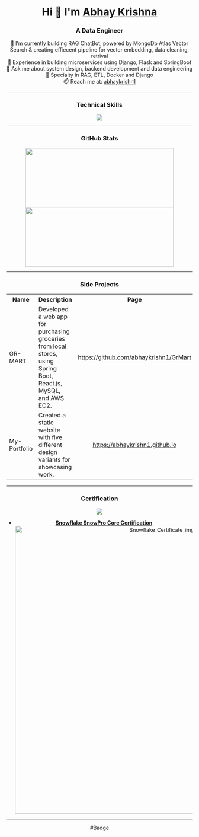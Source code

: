 <body> 
  <div align="center">
    
# Hi 👋 I'm [Abhay Krishna](https://www.linkedin.com/in/abhaykrishn1) 

### A Data Engineer  

🔭 I’m currently building RAG ChatBot, powered by MongoDb Atlas Vector Search & creating effiecent pipeline for vector embedding, data cleaning, retrival <br>
🌱 Experience in building microservices using Django, Flask and SpringBoot<br>
💬 Ask me about system design, backend development and data engineering<br>
🔧 Specialty in RAG, ETL, Docker and Django<br>
📫 Reach me at: [abhaykrishn1](mailto:abhaykrishn1@gmail.com)

----

### Technical Skills

  <p align="center">
    <img src="https://skillicons.dev/icons?i=python,java,nodejs,react,solr,mongodb,mysql,aws,docker,rabbitmq,snowflake,git,linux,postman,"> 
  </p>

----

### GitHub Stats

<span align="center">
<a href="http://www.github.com/abhaykrishn1">
<img src="https://github-readme-stats.vercel.app/api?username=abhaykrishn1&show_icons=true&hide=&count_private=true&title_color=3382ed&text_color=0f172a&icon_color=3382ed&bg_color=ffffff&hide_border=true&show_icons=true" width="400" height="160" />
<img src="https://github-readme-streak-stats.herokuapp.com/?user=abhaykrishn1&stroke=0f172a&background=ffffff&ring=3382ed&fire=3382ed&currStreakNum=0f172a&currStreakLabel=3382ed&sideNums=0f172a&sideLabels=0f172a&dates=0f172a&hide_border=true" width="400" height="160" /></a>
</span>

----

### Side Projects

<table>
    <tr align="center">
      <th>Name</th>
      <th>Description</th>
      <th>Page</th>
    </tr>
    <tr>
      <td>GR-MART</td>
      <td>Developed a web app for purchasing groceries from local stores, using Spring Boot, React.js, MySQL, and AWS EC2.</td>
      <td align="center"><a href="https://github.com/abhaykrishn1/GrMart">https://github.com/abhaykrishn1/GrMart</a></td>
    </tr>
    <tr>
      <td>My-Portfolio</td>
      <td>Created a static website with five different design variants for showcasing work.</td>
      <td align="center"><a href="https://abhaykrishn1.github.io">https://abhaykrishn1.github.io</a></td>
    </tr>  
  </table>

----

### Certification
<img src="https://api.accredible.com/v1/frontend/credential_website_embed_image/badge/116888741">


- **[Snowflake SnowPro Core Certification](https://achieve.snowflake.com/38f88cd4-bcf4-4294-ad4b-bf36c0e5546b)** 
  <div align="center">
    <img src="https://api.accredible.com/v1/frontend/credential_website_embed_image/certificate/116888741" alt="Snowflake_Certificate_img" width="777"/>
  </div>

----
#Badge
<div data-iframe-width="150" data-iframe-height="270" data-share-badge-id="ff8f00ef-a25e-41f5-bd43-9f39d0b64b96" data-share-badge-host="https://www.credly.com"></div>
<script type="text/javascript" async src="//cdn.credly.com/assets/utilities/embed.js"></script>


</div>

</body>

<!---
abhaykrishn1/abhaykrishn1 is a ✨ special ✨ repository because its `README.md` (this file) appears on your GitHub profile.
You can click the Preview link to take a look at your changes.
--->
